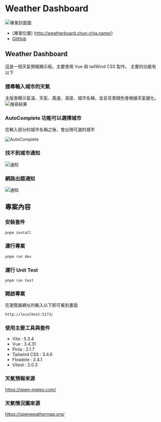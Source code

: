 # Weather Dashboard

![專案封面圖](https://firebasestorage.googleapis.com/v0/b/imagestorge-b6395.appspot.com/o/WeatherDashboard%2FweatherDashboard-5.png?alt=media&token=cb7f17c0-0dc3-48a9-9715-37267a915c29)

- [專案位置] (http://weatherboard.chun-chia.name/)
- [GitHub ](https://github.com/a121515222/weatherDashboard)

## Weather Dashboard

這是一個天氣預報顯示板，主要使用 Vue 與 tailWind CSS 製作。
主要的功能有以下

### 搜尋輸入城市的天氣

主版會顯示氣溫、天氣、風速、濕度、城市名稱，並且背景顏色會根據天氣變化。
![搜尋結果](https://firebasestorage.googleapis.com/v0/b/imagestorge-b6395.appspot.com/o/WeatherDashboard%2FweatherDashboard-5.png?alt=media&token=cb7f17c0-0dc3-48a9-9715-37267a915c29)

### AutoComplete 功能可以選擇城市

在輸入部分的城市名稱之後，會出現可選的城市

![AutoComplete](https://firebasestorage.googleapis.com/v0/b/imagestorge-b6395.appspot.com/o/WeatherDashboard%2FweatherDashboard-6.png?alt=media&token=f39ccd73-c166-4cfc-89f7-f0a9999d91f1)

### 找不到城市通知

![通知](https://firebasestorage.googleapis.com/v0/b/imagestorge-b6395.appspot.com/o/WeatherDashboard%2FweatherDashboard-3.png?alt=media&token=4da1fd70-cbd5-4f04-bb0b-2c129ad46ad5)

### 網路出錯通知

![通知](https://firebasestorage.googleapis.com/v0/b/imagestorge-b6395.appspot.com/o/WeatherDashboard%2FweatherDashboard-4.png?alt=media&token=c0cd4a27-0f57-4abd-aa92-1e4f2498e7cf)

## 專案內容

### 安裝套件

```bash
pnpm install
```

### 運行專案

```bash
pnpm run dev
```

### 運行 Unit Test

```
pnpm run test
```

### 開啟專案

在瀏覽器網址列輸入以下即可看到畫面

```bash
http://localhost:5173/
```

### 使用主要工具與套件

- Vite : 5.3.4
- Vue : 3.4.31
- Pinia : 2.1.7
- Tailwind CSS : 3.4.6
- Flowbite : 2.4.1
- Vitest : 2.0.3

### 天氣預報來源

https://open-meteo.com/

### 天氣情況圖來源

https://openweathermap.org/
